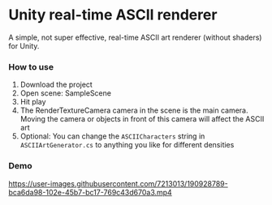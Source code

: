 # Unity real-time ASCII renderer
A simple, not super effective, real-time ASCII art renderer (without shaders) for Unity.

### How to use
1. Download the project
2. Open scene: SampleScene
3. Hit play
4. The RenderTextureCamera camera in the scene is the main camera. Moving the camera or objects in front of this camera will affect the ASCII art
5. Optional: You can change the `ASCIICharacters` string in `ASCIIArtGenerator.cs` to anything you like for different densities

### Demo
https://user-images.githubusercontent.com/7213013/190928789-bca6da98-102e-45b7-bc17-769c43d670a3.mp4
